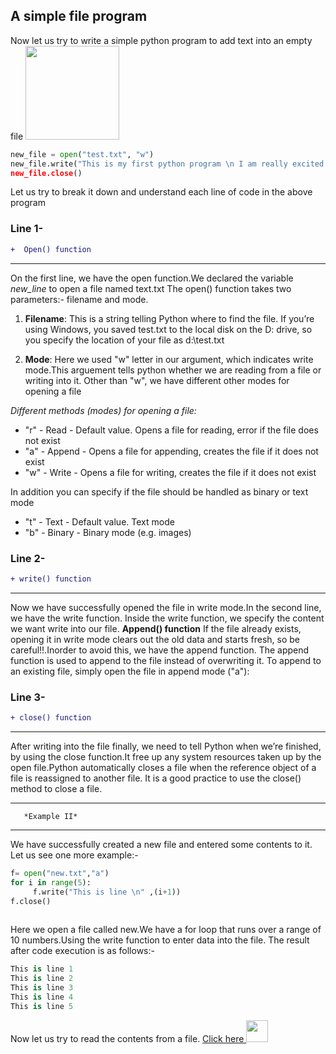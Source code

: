 ## A simple file program  

Now let us try to write a simple python program to add text into an empty file
<img src="http://eras4solutions.com/wp-content/uploads/2018/03/612948-BOS0148.gif"  width="150" height="150" />
```python
new_file = open("test.txt", "w") 
new_file.write("This is my first python program \n I am really excited about it!!)
new_file.close()
```

Let us try to break it down and understand each line of code in the above program
### Line 1-
```diff
+  Open() function

```
_____________________
On the first line, we have the open function.We declared the variable *new_line* to open a file named text.txt The open() function takes two parameters:- filename and mode.

1. **Filename**: This is a string telling Python where to find the file. If you’re using Windows, you saved test.txt to the local disk on the D: drive, so you specify the location of your file as d:\\test.txt

2. **Mode**: Here we used "w" letter in our argument, which indicates write mode.This arguement tells python whether we are reading from a file or writing into it. Other than "w", we have different other modes for opening a file

*Different methods (modes) for opening a file:*

* "r" - Read - Default value. Opens a file for reading, error if the file does not exist
* "a" - Append - Opens a file for appending, creates the file if it does not exist
* "w" - Write - Opens a file for writing, creates the file if it does not exist

In addition you can specify if the file should be handled as binary or text mode
* "t" - Text - Default value. Text mode
* "b" - Binary - Binary mode (e.g. images)

### Line 2-
```diff
+ write() function

```
______________________________
Now we have successfully opened the file in write mode.In the second line, we have the write function. Inside the write function, we specify the content we want write into our file.
**Append() function**
If the file already exists, opening it in write mode clears out the old data and starts fresh, so be careful!!.Inorder to avoid this, we have the append function. The append function is used to append to the file instead of overwriting it.
To append to an existing file, simply open the file in append mode ("a"):

### Line 3-
```diff
+ close() function

```
______________________________

After writing into the file finally, we need to tell Python when we’re finished, by using the close function.It free up any system
resources taken up by the open file.Python automatically closes a file when the reference object of a file is reassigned to another file. It is a good practice to use the close() method to close a file.

______________________________
       *Example II*
______________________________

We have successfully created a new file and entered some contents to it. Let us see one more example:-
```python
f= open("new.txt","a")
for i in range(5):
     f.write("This is line \n" ,(i+1))
f.close()     
     
```
Here we open a file called new.We have a for loop that runs over a range of 10 numbers.Using the write function to enter data into the file. The result after code execution is as follows:-
```python
This is line 1
This is line 2
This is line 3
This is line 4
This is line 5     
```


Now let us try to read the contents from a file.
[                          Click here <img src="https://media.giphy.com/media/11tzAbXuJ0O4h2/giphy.gif"  width="35" height="35" />](https://github.com/annu12340/Py_Primer/blob/master/Learn%20to%20handle%20your%20files/Reading_from_file.md)

